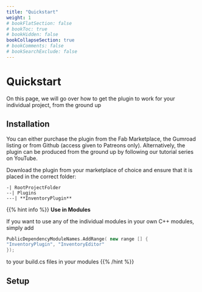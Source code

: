 ```yaml
---
title: "Quickstart"
weight: 1
# bookFlatSection: false
# bookToc: true
# bookHidden: false
bookCollapseSection: true
# bookComments: false
# bookSearchExclude: false
---
```


# Quickstart

On this page, we will go over how to get the plugin to work for your individual project, from the ground up

## Installation

You can either purchase the plugin from the Fab Marketplace, the Gumroad listing or from Github (access given to Patreons only). Alternatively, the plugin can be produced from the ground up by following our tutorial series on YouTube.

Download the plugin from your marketplace of choice and ensure that it is placed in the correct folder:

```
-| RootProjectFolder
--| Plugins
---| **InventoryPlugin**

```

{{% hint info %}}
**Use in Modules**

If you want to use any of the individual modules in your own C++ modules, simply add

```c++
PublicDependencyModuleNames.AddRange( new range [] {
"InventoryPlugin", "InventoryEditor"
});
```
to your build.cs files in your modules
{{% /hint %}}

## Setup